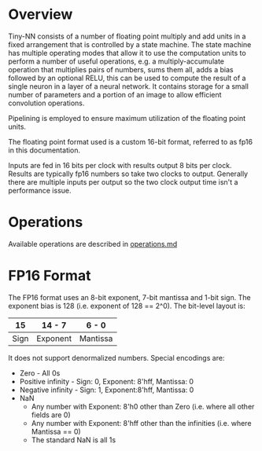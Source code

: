 # Overview

Tiny-NN consists of a number of floating point multiply and add units in a fixed
arrangement that is controlled by a state machine. The state machine has
multiple operating modes that allow it to use the computation units to perform a
number of useful operations, e.g. a multiply-accumulate operation that
multiplies pairs of numbers, sums them all, adds a bias followed by an optional
RELU, this can be used to compute the result of a single neuron in a layer of a
neural network. It contains storage for a small number of parameters and a
portion of an image to allow efficient convolution operations.

Pipelining is employed to ensure maximum utilization of the floating point
units.

The floating point format used is a custom 16-bit format, referred to as fp16 in
this documentation.

Inputs are fed in 16 bits per clock with results output 8 bits per clock.
Results are typically fp16 numbers so take two clocks to output. Generally there
are multiple inputs per output so the two clock output time isn't a performance
issue.

# Operations

Available operations are described in [operations.md](./operations.md)

# FP16 Format

The FP16 format uses an 8-bit exponent, 7-bit mantissa and 1-bit sign. The
exponent bias is 128 (i.e. exponent of 128 == 2^0). The bit-level layout is:

| 15   | 14 - 7   | 6 - 0    |
|------|----------|----------|
| Sign | Exponent | Mantissa |

It does not support denormalized numbers. Special encodings are:

* Zero - All 0s
* Positive infinity - Sign: 0, Exponent: 8'hff, Mantissa: 0
* Negative infinity - Sign: 1, Exponent:8'hff, Mantissa: 0
* NaN
  - Any number with Exponent: 8'h0 other than Zero (i.e. where all other
    fields are 0)
  - Any number with Exponent: 8'hff other than the infinities (i.e. where
    Mantissa == 0)
  - The standard NaN is all 1s
